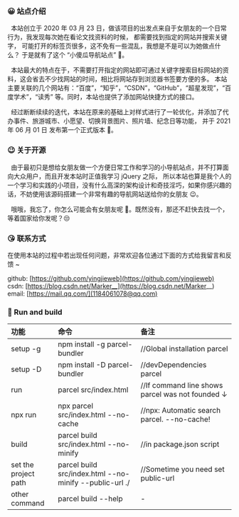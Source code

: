 ### 😀 站点介绍

&nbsp;&nbsp;本站创立于 2020 年 03 月 23 日，做该项目的出发点来自于女朋友的一个日常行为，我发现每次她在看论文找资料的时候， 都需要找到指定的网站并搜索关键字，
可能打开的标签页很多，这不免有一些混乱，我想是不是可以为她做点什么？ 于是就有了这个 “小傻瓜导航站点” 👻。

&nbsp;&nbsp;本站最大的特点在于，不需要打开指定的网站即可通过关键字搜索目标网站的资料，这会省去不少找网站的时间，相比将网站存到浏览器书签要方便的多。 
本站主要关联的几个网站有：“百度”，“知乎”，“CSDN”，“GitHub”，“超星发现”，“百度学术”，“读秀” 等。同时，本站也提供了添加网站快捷方式的接口。

&nbsp;&nbsp;经过断断续续的迭代，本站在原来的基础上对样式进行了一轮优化，并添加了代办事件、旅游城市、小愿望、切换背景图片、照片墙、纪念日等功能，
并于 2021 年 06 月 01 日 发布第一个正式版本 🎉。

### 😉 关于开源

&nbsp;&nbsp;由于最初只是想给女朋友做一个方便日常工作和学习的小导航站点，并不打算面向大众用户，而且开发本站时正值我学习 jQuery 之际， 
所以本站也算是我个人的一个学习和实践的小项目，没有什么高深的架构设计和奇技淫巧，如果你感兴趣的话，不妨使用该源码搭建一个非常有趣的导航网站送给你的女朋友 😉。

&nbsp;&nbsp;哦哦，我忘了，你怎么可能会有女朋友呢 🐶。既然没有，那还不赶快去找一个，等着国家给你发呢？😒

### 😘 联系方式
在使用本站的过程中若出现任何问题，非常欢迎各位通过下面的方式给我留言和反馈 ~

github: [https://github.com/yingjieweb](https://github.com/yingjieweb) </br>
csdn: [https://blog.csdn.net/Marker__](https://blog.csdn.net/Marker__) </br>
email: [https://mail.qq.com/](1184061078@qq.com)

### 🧐 Run and build
|功能                       |命令                                                   |备注                                              |
|:---                      |:---                                                   |:---                                             |
|setup -g                  |npm install -g parcel-bundler                          |//Global installation parcel                     |
|setup -D                  |npm install -D parcel-bundler                          |//devDependencies parcel                         |
|run                       |parcel src/index.html                                  |//If command line shows parcel was not founded ↓ |
|npx run                   |npx parcel src/index.html --no-cache                   |//npx: Automatic search parcel. --no-cache!      |
|build                     |parcel build src/index.html --no-minify                |//in package.json script                         |
|set the project path      |parcel build src/index.html --no-minify --public-url ./|//Sometime you need set public-url               |
|other command             |parcel build --help                                    |-                                                |
